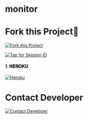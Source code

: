 # monitor
# Fork this Project🚀

[![Fork this Project](https://img.shields.io/badge/Fork-Purple?style=for-the-badge&logo=github&logoColor=white)](https://github.com/darkdev-tech/monitor/fork)


[![Tap for Session ID](https://img.shields.io/badge/Tap%20for%20Session%20ID-Click%20Here-blue?style=for-the-badge)](https://system-d5et.onrender.com)



<h4 align="left">1. 𝐇𝐄𝐑𝐎𝐊𝐔</h4>
<p align="left">
<a href='https://dashboard.heroku.com/new?template=https://github.com/darkdev-tech/monitor.git' target="_blank"><img alt='Heroku' src='https://img.shields.io/badge/-Heroku%20Deploy-purple?style=for-the-badge&logo=heroku&logoColor=white'/></a>
</p>


# Contact Developer

[![Contact Developer](https://img.shields.io/badge/Contact_Developer-WhatsApp-green?style=for-the-badge&logo=whatsapp&logoColor=white)](https://wa.me/254107065646)
